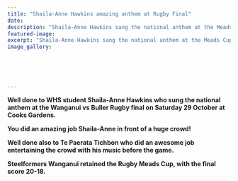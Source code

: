 ```yaml
---
title: "Shaila-Anne Hawkins amazing anthem at Rugby Final"
date: 
description: "Shaila-Anne Hawkins sang the national anthem at the Meads Cup Rugby Final, Steelformers Wanganui vs Buller on 29 October 2016."
featured-image: 
excerpt: "Shaila-Anne Hawkins sang the national anthem at the Meads Cup Rugby Final, Steelformers Wanganui vs Buller on Saturday 29 October 2016"
image_gallery:
	
	
	
	
	
---
```


<p><strong>Well done to WHS student Shaila-Anne Hawkins who sung the national anthem at the Wanganui vs Buller Rugby final on Saturday 29 October at Cooks Gardens.&nbsp;</strong></p>
<p><strong>You did an amazing job Shaila-Anne in front of a huge crowd!</strong></p>
<p><strong>Well done also to Te Paerata Tichbon who did an awesome job entertaining the crowd with his music before the game.</strong></p>
<p><strong>Steelformers Wanganui retained the Rugby Meads Cup, with the final score 20-18.</strong></p>

